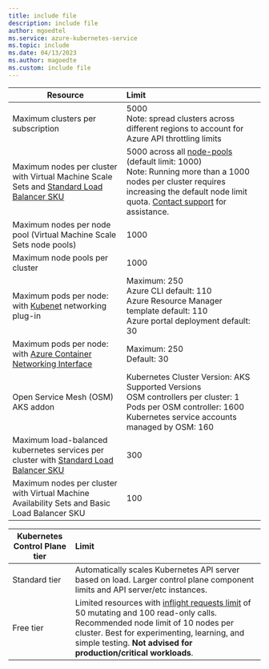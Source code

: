 ```yaml
---
title: include file
description: include file
author: mgoedtel
ms.service: azure-kubernetes-service
ms.topic: include
ms.date: 04/13/2023
ms.author: magoedte
ms.custom: include file
---
```


| Resource                                                                                                           | Limit                                                                                                                                                                                                       |
| ------------------------------------------------------------------------------------------------------------------ | :---------------------------------------------------------------------------------------------------------------------------------------------------------------------------------------------------------- |
| Maximum clusters per subscription                                                                                  | 5000 <br />Note: spread clusters across different regions to account for Azure API throttling limits                               |
| Maximum nodes per cluster with Virtual Machine Scale Sets and [Standard Load Balancer SKU][standard-load-balancer] | 5000 across all [node-pools][node-pool] (default limit: 1000)  <br />Note: Running more than a 1000 nodes per cluster requires increasing the default node limit quota. [Contact support][Contact Support] for assistance.|
|Maximum nodes per node pool (Virtual Machine Scale Sets node pools)                                                 | 1000                                 |
| Maximum node pools per cluster                                                                                     | 1000                                                                                  |
| Maximum pods per node: with [Kubenet][Kubenet] networking plug-in                                          | Maximum: 250 <br /> Azure CLI default: 110 <br /> Azure Resource Manager template default: 110 <br /> Azure portal deployment default: 30          |
| Maximum pods per node: with [Azure Container Networking Interface][Azure CNI]                                      | Maximum: 250 <br /> Default: 30                                                      |
| Open Service Mesh (OSM) AKS addon                                                                          | Kubernetes Cluster Version: AKS Supported Versions<br />OSM controllers per cluster: 1<br />Pods per OSM controller: 1600<br />Kubernetes service accounts managed by OSM: 160 |
|Maximum load-balanced kubernetes services per cluster  with [Standard Load Balancer SKU][standard-load-balancer]      |300                                   |
| Maximum nodes per cluster with Virtual Machine Availability Sets and Basic Load Balancer SKU                       | 100                                                                                                                                                                                                         |



| Kubernetes Control Plane tier | Limit |  
| -------------- | :--------------------------------------------- |
| Standard tier      | Automatically scales Kubernetes API server based on load. Larger control plane component limits and API server/etc instances.    |
| Free tier      | Limited resources with [inflight requests limit](https://kubernetes.io/docs/reference/command-line-tools-reference/kube-apiserver/) of 50 mutating and 100 read-only calls. Recommended node limit of 10 nodes per cluster. Best for experimenting, learning, and simple testing. **Not advised for production/critical workloads**.  |

<!-- LINKS - Internal -->

[Kubenet]: ../articles/aks/concepts-network.md#kubenet-basic-networking
[Azure CNI]: ../articles/aks/concepts-network.md#azure-cni-advanced-networking
[standard-load-balancer]: ../articles/load-balancer/load-balancer-overview.md
[node-pool]: ../articles/aks/use-multiple-node-pools.md
[Contact Support]: https://ms.portal.azure.com/#create/Microsoft.Support/Parameters/%7B%0D%0A%09%22subId%22%3A+%22%22%2C%0D%0A%09%22pesId%22%3A+%225a3a423f-8667-9095-1770-0a554a934512%22%2C%0D%0A%09%22supportTopicId%22%3A+%2280ea0df7-5108-8e37-2b0e-9737517f0b96%22%2C%0D%0A%09%22contextInfo%22%3A+%22AksLabelDeprecationMarch22%22%2C%0D%0A%09%22caller%22%3A+%22Microsoft_Azure_ContainerService+%2B+AksLabelDeprecationMarch22%22%2C%0D%0A%09%22severity%22%3A+%223%22%0D%0A%7D

<!-- LINKS - External -->

[azure-support]: https://portal.azure.com/#blade/Microsoft_Azure_Support/HelpAndSupportBlade/newsupportrequest
